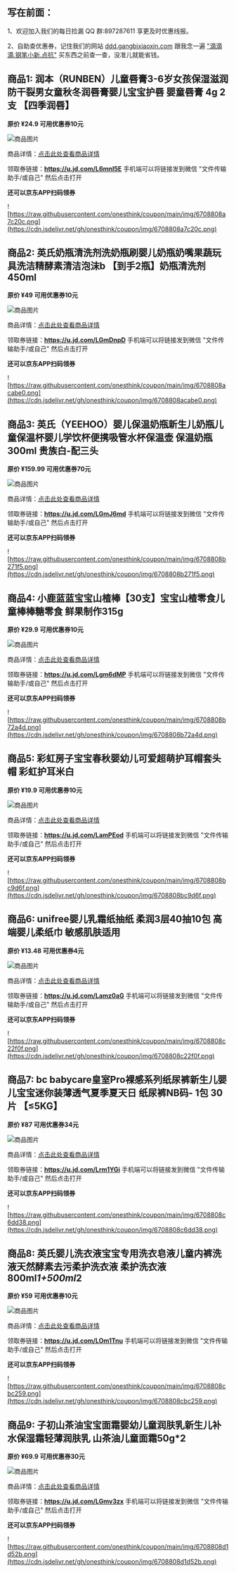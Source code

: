 ## 写在前面：

1、欢迎加入我们的每日捡漏 QQ 群:897287611 享更及时优惠线报。

2、自助查优惠券，记住我们的网站 [ddd.gangbixiaoxin.com](https://ddd.gangbixiaoxin.com) 跟我念一遍 ["滴滴滴.钢笔小新.点抗"](https://ddd.gangbixiaoxin.com) 买东西之前查一查，没准儿就能省钱。

## 商品1: 润本（RUNBEN）儿童唇膏3-6岁女孩保湿滋润防干裂男女童秋冬润唇膏婴儿宝宝护唇 婴童唇膏 4g 2支 【四季润唇】

**原价 ¥24.9 可用优惠券10元**

![商品图片](http://img14.360buyimg.com/n1/jfs/t1/187819/6/47457/100040/66e3936aFc4851fbd/f688e21424e1e8d6.jpg)

商品详情：[点击此处查看商品详情](https://union-click.jd.com/jdc?e=1003156031&amp;p=JF8BAdEJK1olXwIAXFlUCkMfAV8MH1wRXgcKXFlUDHtTXDdWRGtMGENDFlVDFhBPXDlfTwQKBlMdBgABFhNSVzMXQh5JAAhADhpReCByaA53RilHIFF2Cy4CUC4WWmpIXRtrMwRkIBg2cSkeCx9NXgNoD2BbCUkdBDxuZwh8eA5RK39YMycuexxwejZ3ewFcGmNdDSEqby8eZ21_ZyJhCwFnDCk0fC9eRApXQiR1Pk9AIwEHUDx0fDN-cjt1JHVLESYoYz11WRsOfxIdAFNyPFsrcRJuYwx7Wi9dInR1MC0dazJ3UBZsTgd1JG5mIyohATxuZBlofy8SK3J2NikuQQ5hehNhbzhuHn5yQFwoHEliMzNVRCxjOnQKNx9ebR9AdhxPEjN-FVAOWG5cOEgWA2gBHVwTVAMyZF5dOAp5A20AHloXbQcyVFheAUwXAmoLHV8RXzYCXFlt3-av1uW5ztOsiZiKg-f63cKr1_GAK2slXjYCVV9fCE8QAm0IK2sVXjYBZAAzCRgRAW8NHFp7AQUHV18BAUJ5BmwAHVMUXzYAVV9fCnsnMx9jfjB0IltwBiMKfBRnXDdtGgIQHUBCKjBfbj9RaBZqElNlGENaKQw7URYnA18)

领取券链接：**https://u.jd.com/L6mnl5E** 手机端可以将链接发到微信 "文件传输助手/或自己" 然后点击打开

**还可以京东APP扫码领券**

![https://raw.githubusercontent.com/onesthink/coupon/main/img/6708808a7c20c.png](https://cdn.jsdelivr.net/gh/onesthink/coupon/img/6708808a7c20c.png)

## 商品2: 英氏奶瓶清洗剂洗奶瓶刷婴儿奶瓶奶嘴果蔬玩具洗洁精酵素清洁泡沫b 【到手2瓶】奶瓶清洗剂450ml

**原价 ¥49 可用优惠券10元**

![商品图片](http://img14.360buyimg.com/n1/jfs/t1/95732/26/31293/72968/66e2b09aF53f7256d/9ae4e8b6649ee2fb.jpg)

商品详情：[点击此处查看商品详情](https://union-click.jd.com/jdc?e=1003156031&amp;p=JF8BAdoJK1olXwIAXF1YD0oQAl8IGloQXQIEVldcDk8VAl9MRANLAjZbERscSkAJHTRQRA1CCVkdDwtCWhVLHTdNTwcKBENeCVAfUg8bQmdLRAdhNgJxPy4CdApLWhpcZxx1Im9DOlwJSz8fZWt2HyZDKXsFIlhYblxXDxtxaz5hLmVBIwEhWzxkeCx8RCtNOWVQEig_Uhh1SilOewBmLWFbEhc9QEpxYSZgWztNAHZgVT4ba0l8dRhSbAxhJG5RIBcqSj9IfwtzfCcTOE5hIjkCViNFZRNvYigVHmZ7PDsqezRQdDB4ci9hIQ90LQQ4fAJgXxtqZzhhFH1GIwEmfyhfYCh8cg1zKk91CykkXixsY3sKbk8XKDZULz0-VhtcWQ1bfQdMLnxgEjwpCUlnD2M4GmsWXAYFXVhaDkISM18IG2tUMwYDVVtbCkkeM244G10WVAECVV1dC0ITBV8IE1wliqu6gdTs3cOu1_GAzOKyiI--gMDVOHsnAF8IGloXXQIFVVxdOHsXAF8LKwV7XFUEXF0IWEx5X2wNGx0UBwNsUVleDEsSAV8KGloXXzYyZB9VSxRLdwQMaDBlAnpDCAcoXDdQYxBhWjUXCUV2XDhZdk9qVRt1HC0TWGAyVG4)

领取券链接：**https://u.jd.com/LGmDnpD** 手机端可以将链接发到微信 "文件传输助手/或自己" 然后点击打开

**还可以京东APP扫码领券**

![https://raw.githubusercontent.com/onesthink/coupon/main/img/6708808acabe0.png](https://cdn.jsdelivr.net/gh/onesthink/coupon/img/6708808acabe0.png)

## 商品3: 英氏（YEEHOO）婴儿保温奶瓶新生儿奶瓶儿童保温杯婴儿学饮杯便携吸管水杯保温壶 保温奶瓶 300ml 贵族白-配三头

**原价 ¥159.99 可用优惠券70元**

![商品图片](http://img14.360buyimg.com/n1/jfs/t1/189280/20/44219/92980/6625cfeaF96ce61d6/2b8185685ce39a3e.jpg)

商品详情：[点击此处查看商品详情](https://union-click.jd.com/jdc?e=1003156031&amp;p=JF8BAdoJK1olXwIAXFxUAUofCl8IGlocXAUFUVhdCkMRCl9MRANLAjZbERscSkAJHTRQRA1CCVkdDwtCWhVLHTdNTwcKBENeCVAfUg8bQx8Ley4XJwdiFxkacCpiRm5vHTtjC0dYOlwfXRhnQD0LTBJBB3Z4IjcYVVxXDxtxaz5sLmFAI1w9bDx0aDB_RA1NOWJ-EikVUil1ShNObz5mKmFbVRcpakpwYW58Wy93AHRgHQwbfjJkdRt7TgxhJG5RIBcUTzx-dw1zfCcTOE5hIjkCViNFZRB7Yih-HmV7Bjcpe0tUY21wci8UPQN0JiI4aDhwXxgKYzJ2BHVANyw-ejx1YCh8Yg1wKmVhECg0YC1sY3sKbk8XKDYYBAEUCEx_Rw1cSzJuOnwKID8iXj9BD2M4GmsWXAYFXVhaDkISM18IG2tUMwYCUl5VDEoXM244G10WVAECVVteAU0fBl8IE1wliqu6gdTs3cOu1_GAzOKyiI--gMDVOHsnAF8IGloXXQIFVVxdOHsXAF8LKwV7XFUKVFheWEN5X2wNGFpKWlxsUVlcAUoQBF8KGloXXzYyZB4tCytiARUJexhSGn5jIRtcb013dTlJQTUXH1NRJB0PCxxeVzV4YS18GFsyVG4)

领取券链接：**https://u.jd.com/LGmJ6md** 手机端可以将链接发到微信 "文件传输助手/或自己" 然后点击打开

**还可以京东APP扫码领券**

![https://raw.githubusercontent.com/onesthink/coupon/main/img/6708808b271f5.png](https://cdn.jsdelivr.net/gh/onesthink/coupon/img/6708808b271f5.png)

## 商品4: 小鹿蓝蓝宝宝山楂棒【30支】宝宝山楂零食儿童棒棒糖零食 鲜果制作315g

**原价 ¥29.9 可用优惠券10元**

![商品图片](http://img14.360buyimg.com/n1/jfs/t1/229903/5/26907/150851/6704d341F02ad1dda/8747a822540922d9.jpg)

商品详情：[点击此处查看商品详情](https://union-click.jd.com/jdc?e=1003156031&amp;p=JF8BAbMJK1olXwIAXF9UD0gSBl8IGloUWQICUF9bCk8nRzBQRQQlBENHFRxWFlVMWzBeTA9KQl1XSwwDVFVPRjtUBAJQAVsMFgQZBD5zXRZOWAJAVQJEKgsNahlJYicPHwJBIWgAJyFcbD9yBWYOEjxtPXxEXBdKSEdjeh9tbChmHnJ7MDspQSBUexpvYjlMLQR1Nlc9ahJ_RwxtYwh3FG5JNxZUay9kc21_eVJwP1x9CCokYC9sYAxWbFltP39hHQIrbDxKVhZJWj0XKmZmMAcYcDJjZhtBGx9hX35rIC0IX3tBQB90YDscBGVHBFcaagx3eDRqZTxDUQoyVW5eCUsQCmkPHVIQbTYCVG4fZh5DVyxbRh9BhLCZjf_J3-2x2taJz9CzbQcyVFheAUwXAm0LH1MUWjYCXFlt3-av1uW5ztOsiZiKg-f63cKr1_GAK2slXjYCVV9fCE8QAm0IK2sVXjYBZAAzCRgQBmYIGll7AQUHVBYKShd5BmoJE1IQXDYAVV9fCnsnMxpsRSJTHl9XXFobdh5HYT1WehMSWV9WKDBfezQWZxttHVITVGF6NCQbAAInA18)

领取券链接：**https://u.jd.com/Lgm6dMP** 手机端可以将链接发到微信 "文件传输助手/或自己" 然后点击打开

**还可以京东APP扫码领券**

![https://raw.githubusercontent.com/onesthink/coupon/main/img/6708808b72a4d.png](https://cdn.jsdelivr.net/gh/onesthink/coupon/img/6708808b72a4d.png)

## 商品5: 彩虹房子宝宝春秋婴幼儿可爱超萌护耳帽套头帽 彩虹护耳米白

**原价 ¥19.9 可用优惠券10元**

![商品图片](http://img14.360buyimg.com/n1/jfs/t1/211344/23/43987/313497/66fa5185F9db950cf/55d48d743e2075bf.jpg)

商品详情：[点击此处查看商品详情](https://union-click.jd.com/jdc?e=1003156031&amp;p=JF8BAdIJK1olXwIAXF5UD08WBV8IGlsVVQEFU11fAEMfCl9MRANLAjZbERscSkAJHTRQRA1CCVkdDwtCWhVLHTdNTwcKBENeCVAfUg8bXShpaC18Kl1yVT4-VkNSfhFWHFoWOQJ2OlweTRlQXjh0Qw5yK3BCDAA8UFxXDxtxazliPk9cI1w1azxeSjB-Yg1NOWJQEioVUil1Ah9ObT5lOWFbJBcqaktlYSYJWztNB1VgHSobfjl_ZhtBaAxhJG5RIBcISj1-awZzfCcTOE5hIjkCViNFZRNrbDhqHXBrNykpCSBJYAZ4cjt2XA5iVi0rfBF8XQ9xYChsKW1BIFwhajJlYDN_GTt2KmV1Fyk0aBMnYDduUCBOInhgJwIceCtfXRZwZDBRCwoOZF9tC0oXBGYOHF0cWDYyVF5tSSUXA2kLG1IQWjYDZF5bC0IQA24NGVkRWgQyVFZaOJy6u7qCqo6d5NKc3Inkr56ev7uWk2slbQUyVF9cCksTBG4KG2slXQUyV24DZkpEBjgBSF4UM1oBUV1cSA9SbWoMGVoRWgAyVl9cCkknM19WXDpmK291Dy5caChJCyp1ZQUSXAVmUCozCghSUShVTCdNCGF0Ih4FVipPM284)

领取券链接：**https://u.jd.com/LamPEod** 手机端可以将链接发到微信 "文件传输助手/或自己" 然后点击打开

**还可以京东APP扫码领券**

![https://raw.githubusercontent.com/onesthink/coupon/main/img/6708808bc9d6f.png](https://cdn.jsdelivr.net/gh/onesthink/coupon/img/6708808bc9d6f.png)

## 商品6: unifree婴儿乳霜纸抽纸 柔润3层40抽10包 高端婴儿柔纸巾 敏感肌肤适用

**原价 ¥13.48 可用优惠券4元**

![商品图片](http://img14.360buyimg.com/n1/jfs/t1/107346/1/46295/85420/67049f7fF04dad91d/3ac4bbd9082562ec.jpg)

商品详情：[点击此处查看商品详情](https://union-click.jd.com/jdc?e=1003156031&amp;p=JF8BAaoJK1olXwQAVVhcCE0RAF8IGloUXAALVF5bD0InRzBQRQQlBENHFRxWFlVMWzBeTA9KQl1XSwwDVFVPRjtUBAJQAVsMFgQZBBYeAS9YfQxlGG9rBCEEfSB-Smd_QC1wKmgACFcgAS8eZzkAcl9rDQRqXT1KSEdjeh9tbChyHHBrIDwpQTRLexpsfjlMXAR1HFYuahFjRxt9YCl3XG5JIwZUYS9kd21oaVJ3P18CFykkWhtsYAxWbAR9OnFxKwIpbDxKVhZJWCxgA2FrJ14ZcDJjZhZ7eB5iAnpkLT0qX3thXBNcGA4LOmVDMggLCSweSxZQRC5DUQoyVW5eCUsQCmkPHVIQbTYCVG4fZg1TWitfXxpFBRoBVV5UOEonA2kLElwVXAMAUFpcD3sXC2g4zPatiIyzgdbk3NWf1NavztKpiZiKZG5tC3sXAm4KG18SXAQCZG5dC3sUMzFmGggTXgYGUwwzVEgSAG5KTlx7WAADUlZbCHsVAm4KGWslbVsLVh4NbhxnRgZhSyRMKG1rHVYqUz1ydAEKR1JoVGILMAhVYU9pU21gEjglXTY)

领取券链接：**https://u.jd.com/Lamz0aG** 手机端可以将链接发到微信 "文件传输助手/或自己" 然后点击打开

**还可以京东APP扫码领券**

![https://raw.githubusercontent.com/onesthink/coupon/main/img/6708808c22f0f.png](https://cdn.jsdelivr.net/gh/onesthink/coupon/img/6708808c22f0f.png)

## 商品7: bc babycare皇室Pro裸感系列纸尿裤新生儿婴儿宝宝迷你装薄透气夏季夏天日 纸尿裤NB码- 1包 30片 【≤5KG】

**原价 ¥87 可用优惠券34元**

![商品图片](http://img14.360buyimg.com/n1/jfs/t1/9708/12/27806/72273/66d18670F3939523c/718dbb9eb1c30ecc.jpg)

商品详情：[点击此处查看商品详情](https://union-click.jd.com/jdc?e=1003156031&amp;p=JF8BAdIJK1olXwIAXVpbDkMTBF8IGlsVXwQKUVxfCUkTAl9MRANLAjZbERscSkAJHTRQRA1CCVkdDwtCWhVLHTdNTwcKBENeCVAfUg8bSDlfYAFyX1xgViBeUThWZzZISCJMXnlgOlwCVA9BcRBOUjgdCXN6EicpalxXDxtxazliPm1HIic9aDxeZCp_YitNOWVQEigvVTx1ShtOeD5mLmFbLBc-akpxYW50Wy13AHBgHSobfyJ3UBtrTgxhJG5SIy0mVD9-WQhzfCcTOE5hIjkCViNFZRNvYigUVXFdJy4kbDsSYzBgci9hLRIBIygvdCJuYBRNbwRhNGVhAR4qQCNxdzdrRywXPVV2JwsffxRvW19BQzpoFWB5DT0Jchl0djhfXg5FWnBUWFJtCXsUAm8PEl0SWw8HZG5dCHtWbW8JHVMRXjYDZF5bC0IQA24NGVwTXQ4yVFZaOJy6u7qCqo6d5NKc3Inkr56ev7uWk2slbQUyVF9cCksTBG4KG2slXQUyV24DZkpEAzgKGlMTM1oBUV1cTRtNbWoMHFMUWwYyVl9cCkknM19DTQxuB2EADjxfdkhOcC5sQhtGJF8BKzwzChRLRzl6ZB1cPg5WISYbcT91M284)

领取券链接：**https://u.jd.com/Lrm1YGi** 手机端可以将链接发到微信 "文件传输助手/或自己" 然后点击打开

**还可以京东APP扫码领券**

![https://raw.githubusercontent.com/onesthink/coupon/main/img/6708808c6dd38.png](https://cdn.jsdelivr.net/gh/onesthink/coupon/img/6708808c6dd38.png)

## 商品8: 英氏婴儿洗衣液宝宝专用洗衣皂液儿童内裤洗液天然酵素去污柔护洗衣液 柔护洗衣液800ml*1+500ml*2

**原价 ¥59 可用优惠券10元**

![商品图片](http://img14.360buyimg.com/n1/jfs/t1/106543/29/49335/104101/66e2b20fFa4a54d09/d44c20a42bfc3afb.jpg)

商品详情：[点击此处查看商品详情](https://union-click.jd.com/jdc?e=1003156031&amp;p=JF8BAdkJK1olXwIAXF1dCEoQAV8MGloTWA8GXVlZC3tTXDdWRGtMGENDFlVDFhBPXDlfTwQKBlMdBgABFhNSVzMXQh5JAAhADhpRDioXV2xqbSITJFQLNSFZdAxlVBR2fh1MMwRFBzs8Vi8QWxtjcBpgGVR8EEkdBDxucwp8UixJKn9UMyo-XRxwcRh3Yj9TSQV1MQYqdzxwZChsUzxpKmJbFTsFayJ3dykOfgN-InFLJxk9UDNPdAx3RyxKIWN1Ny0fcD58dQ1Sb11xFA5fAS42TShfdBlrGjsBXnF2CwQOfAJsQxhqZz5sKW4FNzc1bDJzaC9-eTxjPmVyQF0qfz9jYRhrYARjJHZgIBcIVzNnF219D1lgbUdpAzouXR1cYyRAQCJcVWVUCxsFcysbD18JK1gUXQELUllbAU4nM28IKxp7XQcDUVhfCkInAl8IHVgcWgYDUVxbAEwXM28AHGvC8L7X3u-IgPLDneffovzA1LrWytZtOHsUM28JGlkVWQEDVl5tOEsUM2w4RTUUDg8EAw4NXyVLAGoLGh8dWmgHU15bAUoWM20JGlkXbTYyUj9dXEh1dRYOYgkcPHkGKBkvXzBpZilRdVlSDmNjCjpaUD98aC59XwlrGTYCZA)

领取券链接：**https://u.jd.com/LOm1Tnu** 手机端可以将链接发到微信 "文件传输助手/或自己" 然后点击打开

**还可以京东APP扫码领券**

![https://raw.githubusercontent.com/onesthink/coupon/main/img/6708808cbc259.png](https://cdn.jsdelivr.net/gh/onesthink/coupon/img/6708808cbc259.png)

## 商品9: 子初山茶油宝宝面霜婴幼儿童润肤乳新生儿补水保湿霜轻薄润肤乳 山茶油儿童面霜50g*2

**原价 ¥69.9 可用优惠券30元**

![商品图片](http://img14.360buyimg.com/n1/jfs/t1/249246/24/15907/99691/66a89782F24f21028/d637ceb9909c6025.jpg)

商品详情：[点击此处查看商品详情](https://union-click.jd.com/jdc?e=1003156031&amp;p=JF8BAd4JK1olXwIAXFldD0oXC18IGlsUWwAFVVZZDEISAV9MRANLAjZbERscSkAJHTRQRA1CCVkdDwtCWhVLHTdNTwcKBENeCVAfUg8bAxVVRVJpP09mUzpZXwhWBgxMSx10LVADOlw4YAhtAjVsSxBJPn5fDxoAd1xXDxtxazliLn1DI1wtWD90cDN_cidNOWVEEik_VTh1ShNObBBlOWFbLBc9ekpyYSZoWy9NB2NgHS4bawNvUBZ8TgxhJG5SIy0IST1ucwhzfCcTOE5hIjkCViNFZRNhbzhtSQV1IDcqeyheZC1oRCt8PmJ9Fj4VfzJgWhhNbyJ1DXJbIEpefytlez9oeThSKW9UMioECAtjegdrYDsBX3MWVittXTd0VHFqRwt2RwV0UF4WVSNjZTd-XVcZbQcyV19dD0IRBGkBHmslXQYyFTBdCEwfBmwJH2sUbQYEV1daCEoSBm8PHlMlXQ4FZInwsJ6dsrqAoo-L1dG784vUtJ-Ji184K1glXQcDVl5ZD0oVA184G1glXjZcOl8OD04QAz1cdQcWWAUDHVwfZk4VBW8IE1IlXwcDVlxtOHsXeTJWEid3FGIFMFoKSwoSYCtYXTplCwdsVjs1SzEWWQtYUAd2JVtZEAMiOEsn)

领取券链接：**https://u.jd.com/LGmv3zx** 手机端可以将链接发到微信 "文件传输助手/或自己" 然后点击打开

**还可以京东APP扫码领券**

![https://raw.githubusercontent.com/onesthink/coupon/main/img/6708808d1d52b.png](https://cdn.jsdelivr.net/gh/onesthink/coupon/img/6708808d1d52b.png)

